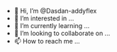- 👋 Hi, I’m @Dasdan-addyflex
- 👀 I’m interested in ...
- 🌱 I’m currently learning ...
- 💞️ I’m looking to collaborate on ...
- 📫 How to reach me ...

<!---
Dasdan-addyflex/Dasdan-addyflex is a ✨ special ✨ repository because its `README.md` (this file) appears on your GitHub profile.
You can click the Preview link to take a look at your changes.
--->
